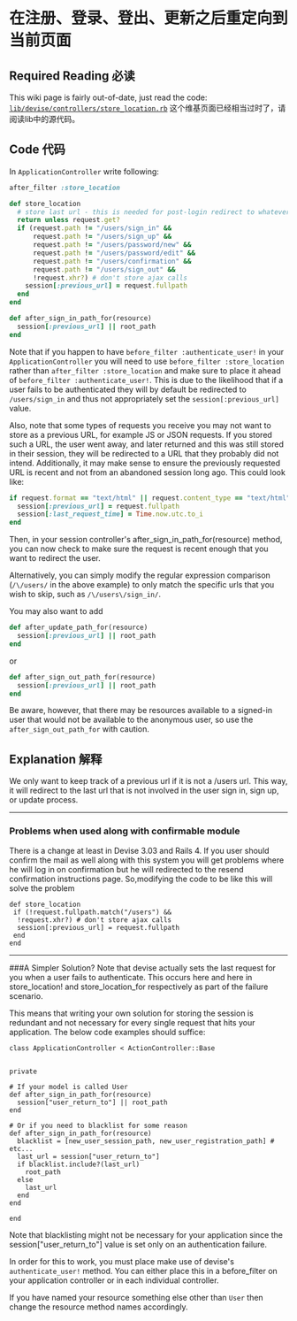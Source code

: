 # 在注册、登录、登出、更新之后重定向到当前页面
## Required Reading 必读

This wiki page is fairly out-of-date, just read the code: [`lib/devise/controllers/store_location.rb`][1]
这个维基页面已经相当过时了，请阅读lib中的源代码。

## Code 代码
In ```ApplicationController``` write following:

```ruby
after_filter :store_location

def store_location
  # store last url - this is needed for post-login redirect to whatever the user last visited.
  return unless request.get? 
  if (request.path != "/users/sign_in" &&
      request.path != "/users/sign_up" &&
      request.path != "/users/password/new" &&
      request.path != "/users/password/edit" &&
      request.path != "/users/confirmation" &&
      request.path != "/users/sign_out" &&
      !request.xhr?) # don't store ajax calls
    session[:previous_url] = request.fullpath 
  end
end

def after_sign_in_path_for(resource)
  session[:previous_url] || root_path
end
```
Note that if you happen to have ```before_filter :authenticate_user!``` in your ```ApplicationController``` you will need to use ```before_filter :store_location``` rather than ```after_filter :store_location``` and make sure to place it ahead of ```before_filter :authenticate_user!```. This is due to the likelihood that if a user fails to be authenticated they will by default be redirected to ```/users/sign_in``` and thus not appropriately set the ```session[:previous_url]``` value.

Also, note that some types of requests you receive you may not want to store as a previous URL, for example JS or JSON requests. If you stored such a URL, the user went away, and later returned and this was still stored in their session, they will be redirected to a URL that they probably did not intend. Additionally, it may make sense to ensure the previously requested URL is recent and not from an abandoned session long ago. This could look like:
```ruby
if request.format == "text/html" || request.content_type == "text/html"
  session[:previous_url] = request.fullpath
  session[:last_request_time] = Time.now.utc.to_i
end
```

Then, in your session controller's after_sign_in_path_for(resource) method, you can now check to make sure the request is recent enough that you want to redirect the user.

Alternatively, you can simply modify the regular expression comparison (```/\/users/``` in the above example) to only match the specific urls that you wish to skip, such as ```/\/users\/sign_in/```.

You may also want to add
```ruby
def after_update_path_for(resource)
  session[:previous_url] || root_path
end
```
or
```ruby
def after_sign_out_path_for(resource)
  session[:previous_url] || root_path
end
```
Be aware, however, that there may be resources available to a signed-in user that would not be available to the anonymous user, so use the ```after_sign_out_path_for``` with caution.

## Explanation  解释
We only want to keep track of a previous url if it is not a /users url.  This way, it will redirect to the last url that is not involved in the user sign in, sign up, or update process.

***

### Problems when used along with confirmable module
There is a change at least in Devise 3.03 and Rails 4. If you user should confirm the mail as well along with this system you will get problems where he will log in on confirmation but he will redirected to the resend confirmation instructions page. So,modifying the code to be like this will solve the problem

    def store_location
     if (!request.fullpath.match("/users") &&
      !request.xhr?) # don't store ajax calls
      session[:previous_url] = request.fullpath
     end
    end

****
###A Simpler Solution?
Note that devise actually sets the last request for you when a user fails to authenticate. This occurs here and here in store_location! and store_location_for respectively as part of the failure scenario.

This means that writing your own solution for storing the session is redundant and not necessary for every single request that hits your application. The below code examples should suffice:

```
class ApplicationController < ActionController::Base


private

# If your model is called User
def after_sign_in_path_for(resource)
  session["user_return_to"] || root_path
end

# Or if you need to blacklist for some reason
def after_sign_in_path_for(resource)
  blacklist = [new_user_session_path, new_user_registration_path] # etc...
  last_url = session["user_return_to"]
  if blacklist.include?(last_url)
    root_path
  else
    last_url
  end
end

end
```
Note that blacklisting might not be necessary for your application since the session["user_return_to"] value is set only on an authentication failure.

In order for this to work, you must place make use of devise's `authenticate_user!` method. You can either place this in a before_filter on your application controller or in each individual controller. 

If you have named your resource something else other than `User` then change the resource method names accordingly.

[1]: https://github.com/plataformatec/devise/blob/master/lib/devise/controllers/store_location.rb
